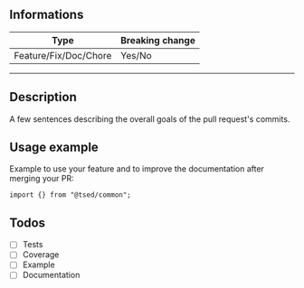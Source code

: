 <!-- For hacktoberfest PR: Unrelevant modification will be automatically closed and tagged as spam and invalid! -->

## Informations

Type | Breaking change
---|---
Feature/Fix/Doc/Chore | Yes/No

****

## Description
A few sentences describing the overall goals of the pull request's commits.

## Usage example

Example to use your feature and to improve the documentation after merging your PR:
```
import {} from "@tsed/common";

```

## Todos

- [ ] Tests
- [ ] Coverage
- [ ] Example
- [ ] Documentation
